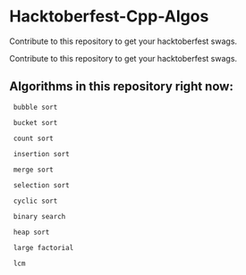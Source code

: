 # Hacktoberfest-Cpp-Algos
Contribute to this repository to get your hacktoberfest swags.

Contribute to this repository to get your hacktoberfest swags.

## Algorithms in this repository right now:

``` bubble sort```

``` bucket sort```

``` count sort```

``` insertion sort```

``` merge sort```

``` selection sort```

``` cyclic sort```

``` binary search```

``` heap sort```

``` large factorial```

``` lcm```


